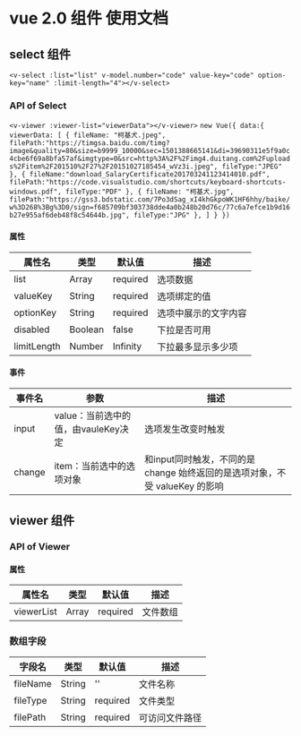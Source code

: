 # vue 2.0 组件 使用文档
## select 组件

`<v-select :list="list" v-model.number="code" value-key="code" option-key="name" :limit-length="4"></v-select>`

### API of Select
`<v-viewer :viewer-list="viewerData"></v-viewer>`
`new Vue({
    data:{
        viewerData: [
            {
                fileName: "柯基犬.jpeg",
                filePath:"https://timgsa.baidu.com/timg?image&quality=80&size=b9999_10000&sec=1501388665141&di=39690311e5f9a0c4cbe6f69a8bfa57af&imgtype=0&src=http%3A%2F%2Fimg4.duitang.com%2Fuploads%2Fitem%2F201510%2F27%2F20151027185454_wVz3i.jpeg",
                fileType:"JPEG"
            },
            {
                fileName:"download_SalaryCertificate201703241123414010.pdf",
                filePath:"https://code.visualstudio.com/shortcuts/keyboard-shortcuts-windows.pdf",
                fileType:"PDF"
            },
            {
                fileName: "柯基犬.jpg",
                filePath:"https://gss3.bdstatic.com/7Po3dSag_xI4khGkpoWK1HF6hhy/baike/w%3D268%3Bg%3D0/sign=f685709bf303738dde4a0b248b20d76c/77c6a7efce1b9d16b27e955af6deb48f8c54644b.jpg",
                fileType:"JPG"
            },
        ]
    }
})`

#### 属性

|属性名      | 类型  |默认值   |描述                |
|-----------|-------|---------|-------------------|
|list       |Array  |required |选项数据            |
|valueKey   |String |required |选项绑定的值         |
|optionKey  |String |required |选项中展示的文字内容  |
|disabled   |Boolean|false    |下拉是否可用         |
|limitLength|Number |Infinity |下拉最多显示多少项   |

#### 事件

|事件名 |参数                              |描述                                                                   |
|-------|---------------------------------|-----------------------------------------------------------------------|
|input  |value：当前选中的值，由vauleKey决定|选项发生改变时触发                                                       |
|change |item：当前选中的选项对象           |和input同时触发，不同的是 change 始终返回的是选项对象，不受 valueKey 的影响 |

## viewer 组件

### API of Viewer

#### 属性

|属性名      | 类型  |默认值   |描述                |
|-----------|-------|---------|-------------------|
|viewerList |Array  |required |文件数组            |

### 数组字段

|字段名      | 类型  |默认值   |描述           |
|-----------|-------|---------|--------------|
|fileName   |String |''       |文件名称       |
|fileType   |String |required |文件类型       |
|filePath   |String |required |可访问文件路径  |



